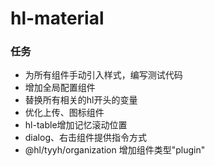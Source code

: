 # hl-material

### 任务

- 为所有组件手动引入样式，编写测试代码
- 增加全局配置组件
- 替换所有相关的hl开头的变量
- 优化上传、图标组件
- hl-table增加记忆滚动位置
- dialog、右击组件提供指令方式
- @hl/tyyh/organization 增加组件类型"plugin"
